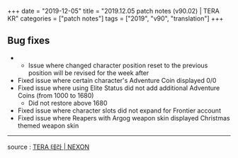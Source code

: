 +++
date = "2019-12-05"
title = "2019.12.05 patch notes (v90.02) | TERA KR"
categories = ["patch notes"]
tags = ["2019", "v90", "translation"]
+++

## Bug fixes

- * Issue where changed character position reset to the previous position will be revised for the week after
- Fixed issue where certain character's Adventure Coin displayed 0/0
- Fixed issue where using Elite Status did not add additional Adventure Coins (from 1000 to 1680)
  - Did not restore above 1680
- Fixed issue where character slots did not expand for Frontier account
- Fixed issue where Reapers with Argog weapon skin displayed Christmas themed weapon skin

----

source : [TERA 테라 | NEXON](http://tera.nexon.com/news/update/view.aspx?n4articlesn=419)
